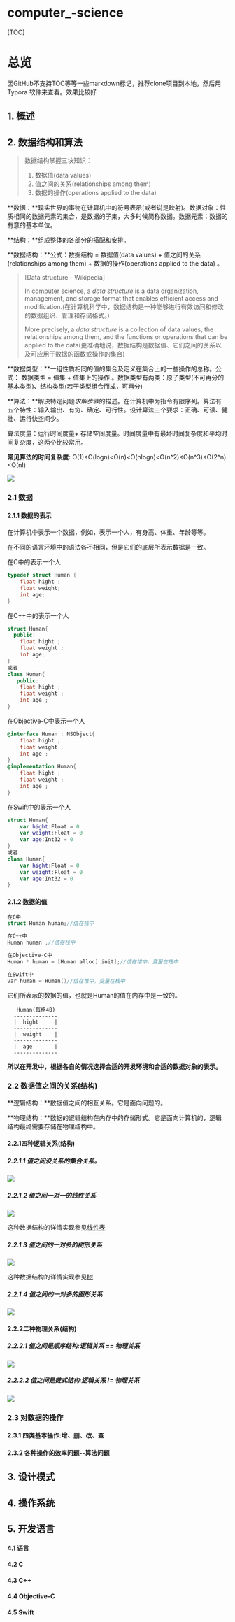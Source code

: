 # computer_-science



[TOC]

# 总览

因GitHub不支持TOC等等一些markdown标记，推荐clone项目到本地，然后用Typora 软件来查看。效果比较好

## 1. 概述





## 2. 数据结构和算法

> 数据结构掌握三块知识：
>
> 1. 数据值(data values)  
> 2. 值之间的关系(relationships among them)
> 3. 数据的操作(operations applied to the data) 

**数据：**现实世界的事物在计算机中的符号表示(或者说是映射)。数据对象：性质相同的数据元素的集合，是数据的子集，大多时候简称数据。数据元素：数据的有意的基本单位。

**结构：**组成整体的各部分的搭配和安排。

**数据结构：**公式：数据结构 = 数据值(data values) + 值之间的关系(relationships among them) + 数据的操作(operations applied to the data) 。

> [Data structure - Wikipedia]
>
> In computer science, a *data structure* is a data organization, management, and storage format that enables efficient access and modification.(在计算机科学中，数据结构是一种能够进行有效访问和修改的数据组织、管理和存储格式。)
>
>  More precisely, a *data structure* is a collection of data values, the relationships among them, and the functions or operations that can be applied to the data(更准确地说，数据结构是数据值、它们之间的关系以及可应用于数据的函数或操作的集合)



**数据类型：**一组性质相同的值的集合及定义在集合上的一些操作的总称。公式： 数据类型 = 值集 + 值集上的操作 。数据类型有两类：原子类型(不可再分的基本类型)、结构类型(若干类型组合而成，可再分)

**算法：**解决特定问题*求解步骤*的描述。在计算机中为指令有限序列。算法有五个特性：输入输出、有穷、确定、可行性。设计算法三个要求：正确、可读、健壮、运行快空间少。

算法度量：运行时间度量+ 存储空间度量。时间度量中有最坏时间复杂度和平均时间复杂度，这两个比较常用。

**常见算法的时间复杂度:** O(1)<O(logn)<O(n)<O(nlogn)<O(n^2)<O(n^3)<O(2^n)<O(n!)

![](./images/datastructure_common_time.png)


### 2.1 数据

#### 2.1.1 数据的表示

在计算机中表示一个数据，例如，表示一个人，有身高、体重、年龄等等。

在不同的语言环境中的语法各不相同，但是它们的底层所表示数据是一致。


在C中的表示一个人

```c
typedef struct Human {
    float hight ;
    float weight;
    int age;
}
```

在C++中的表示一个人

```C++
struct Human{
  public:
    float hight ;
    float weight ;
    int age;
}
或者
class Human{
   public:
    float hight ;
    float weight ;
    int age ;
}
```

在Objective-C中表示一个人

```objective-c
@interface Human : NSObject{
    float hight ;
    float weight ;
    int age ;
}
@implementation Human{
    float hight ;
    float weight ;
    int age ;
}
```

在Swift中的表示一个人

```swift
struct Human{
    var hight:Float = 0
    var weight:Float = 0
    var age:Int32 = 0
}
或者
class Human{
    var hight:Float = 0
    var weight:Float = 0
    var age:Int32 = 0
}
```

#### 2.1.2 数据的值

```C
在C中
struct Human human;//值在栈中

在C++中
Human human ;//值在栈中

在Objective-C中
Human * human = [Human alloc] init];//值在堆中，变量在栈中

在Swift中
var human = Human()//值在堆中，变量在栈中

```
它们所表示的数据的值，也就是Human的值在内存中是一致的。
```
   Human(每格4B)
  --------------   
  |  hight     |
  --------------
  |  weight    |
  --------------   
  |  age       |
  --------------

```

**所以在开发中，根据各自的情况选择合适的开发环境和合适的数据对象的表示。**





### 2.2 数据值之间的关系(结构)

**逻辑结构：**数据值之间的相互关系。它是面向问题的。

**物理结构：**数据的逻辑结构在内存中的存储形式。它是面向计算机的，逻辑结构最终需要存储在物理结构中。

#### 2.2.1四种逻辑关系(结构)

##### 2.2.1.1 值之间没关系的集合关系。
![](./images/datastructure_Collection.png)


##### 2.2.1.2 值之间一对一的线性关系
![](./images/datastructure_linear.png)

这种数据结构的详情实现参见[线性表](./LinearList.md)


##### 2.2.1.3 值之间的一对多的树形关系
![](./images/datastructure_tree.png)

这种数据结构的详情实现参见[树](./Tree.md)

##### 2.2.1.4 值之间的一对多的图形关系

![](./images/datastructure_graph.png)

#### 2.2.2二种物理关系(结构)

##### 2.2.2.1 值之间是顺序结构:逻辑关系 == 物理关系
![](./images/datastructure_sequence.png)
##### 2.2.2.2 值之间是链式结构:逻辑关系 != 物理关系
![](./images/datastructure_link.png)

### 2.3 对数据的操作
#### 2.3.1 四类基本操作:增、删、改、查
#### 2.3.2 各种操作的效率问题--算法问题



## 3. 设计模式



## 4. 操作系统



## 5. 开发语言

#### 4.1 语言



#### 4.2 C



#### 4.3 C++



#### 4.4 Objective-C



#### 4.5 Swift









